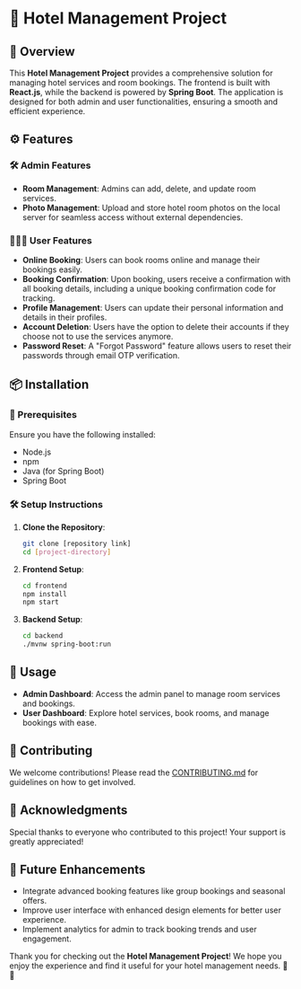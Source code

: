 # 🏨 Hotel Management Project

## 🌟 Overview

This **Hotel Management Project** provides a comprehensive solution for managing hotel services and room bookings. The frontend is built with **React.js**, while the backend is powered by **Spring Boot**. The application is designed for both admin and user functionalities, ensuring a smooth and efficient experience.

## ⚙️ Features

### 🛠️ Admin Features

- **Room Management**: Admins can add, delete, and update room services.
- **Photo Management**: Upload and store hotel room photos on the local server for seamless access without external dependencies.

### 🧑‍🤝‍🧑 User Features

- **Online Booking**: Users can book rooms online and manage their bookings easily.
- **Booking Confirmation**: Upon booking, users receive a confirmation with all booking details, including a unique booking confirmation code for tracking.
- **Profile Management**: Users can update their personal information and details in their profiles.
- **Account Deletion**: Users have the option to delete their accounts if they choose not to use the services anymore.
- **Password Reset**: A "Forgot Password" feature allows users to reset their passwords through email OTP verification.

## 📦 Installation

### 🔧 Prerequisites

Ensure you have the following installed:
- Node.js
- npm
- Java (for Spring Boot)
- Spring Boot

### 🛠️ Setup Instructions

1. **Clone the Repository**:
   ```bash
   git clone [repository link]
   cd [project-directory]
   ```

2. **Frontend Setup**:
   ```bash
   cd frontend
   npm install
   npm start
   ```

3. **Backend Setup**:
   ```bash
   cd backend
   ./mvnw spring-boot:run
   ```

## 🚀 Usage

- **Admin Dashboard**: Access the admin panel to manage room services and bookings.
- **User Dashboard**: Explore hotel services, book rooms, and manage bookings with ease.

## 🤝 Contributing

We welcome contributions! Please read the [CONTRIBUTING.md](CONTRIBUTING.md) for guidelines on how to get involved.

## 🙏 Acknowledgments

Special thanks to everyone who contributed to this project! Your support is greatly appreciated! 

## 🌱 Future Enhancements

- Integrate advanced booking features like group bookings and seasonal offers.
- Improve user interface with enhanced design elements for better user experience.
- Implement analytics for admin to track booking trends and user engagement.

Thank you for checking out the **Hotel Management Project**! We hope you enjoy the experience and find it useful for your hotel management needs. 🏨✨
